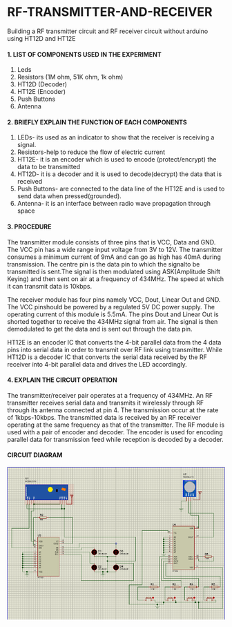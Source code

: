 # RF-TRANSMITTER-AND-RECEIVER
Building a RF transmitter circuit and RF receiver circuit without arduino using HT12D and HT12E

#### 1. LIST OF COMPONENTS USED IN THE EXPERIMENT

  1. Leds 
  2. Resistors (1M ohm, 51K ohm, 1k ohm)
  3. HT12D (Decoder)
  4. HT12E (Encoder)
  5. Push Buttons
  6. Antenna

#### 2. BRIEFLY  EXPLAIN  THE FUNCTION OF EACH COMPONENTS

  1. LEDs- its used as an indicator to show that the receiver is receiving a signal.
  2. Resistors-help to reduce the flow of electric current
  3. HT12E- it is an encoder which is used to encode (protect/encrypt)  the data to be transmitted
  4. HT12D- it is a decoder and it is used to decode(decrypt) the data that is received
  5. Push Buttons- are connected to the data line of the HT12E and is used to send data when pressed(grounded).
  6. Antenna- it is an interface between radio wave propagation through space

#### 3. PROCEDURE

The transmitter module consists of three pins that is VCC, Data and GND. The VCC pin has a wide range input voltage from 3V to 12V. The transmitter consumes a minimum current of 9mA and can go as high has 40mA during transmission. The centre pin is the data pin to which the signalto be transmitted is sent.The signal is then modulated using ASK(Amplitude Shift Keying) and then sent on air at a frequency of 434MHz. The speed at which it can transmit data is 10kbps.

The receiver module has four pins namely VCC, Dout, Linear Out and GND. The VCC pinshould be powered by a regulated 5V DC power supply. The operating current of this module is 5.5mA. The pins Dout and Linear Out is shorted together to receive the 434MHz signal from air. The signal is then demodulated to get the data and is sent out through the data pin.

HT12E is an encoder IC that converts the 4-bit parallel data from the 4 data pins into serial data in order to transmit over RF link using transmitter. While HT12D is a decoder IC that converts the serial data received by the RF receiver  into 4-bit  parallel data and drives the LED accordingly.

#### 4. EXPLAIN THE CIRCUIT OPERATION

The transmitter/receiver pair operates at a frequency of 434MHz. An RF transmitter receives serial data and transmits it wirelessly through RF through its antenna connected at pin 4. The transmission occur at the rate of 1kbps-10kbps. The transmitted data is received by an RF receiver operating at the same frequency as that  of the transmitter. The RF module is used with a pair of encoder and decoder. The encoder is used for encoding parallel data for transmission feed while reception is decoded by a decoder.

#### CIRCUIT DIAGRAM
![My Image4](/Images/RF-transeiver.png)
